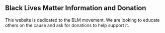 ## Black Lives Matter Information and Donation

This website is dedicated to the BLM movement. We are looking to educate others on the cause and ask for donations to help support it.